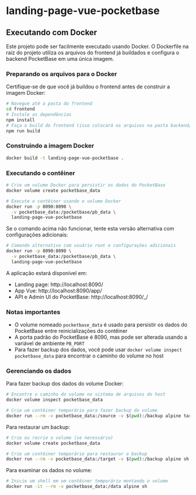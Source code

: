# landing-page-vue-pocketbase

## Executando com Docker

Este projeto pode ser facilmente executado usando Docker. O Dockerfile na raiz do projeto utiliza os arquivos do frontend já buildados e configura o backend PocketBase em uma única imagem.

### Preparando os arquivos para o Docker

Certifique-se de que você já buildou o frontend antes de construir a imagem Docker:

```bash
# Navegue até a pasta do frontend
cd frontend
# Instale as dependências
npm install
# Faça o build do frontend (isso colocará os arquivos na pasta backend/pb_public/app)
npm run build
```

### Construindo a imagem Docker

```bash
docker build -t landing-page-vue-pocketbase .
```

### Executando o contêiner

```bash
# Crie um volume Docker para persistir os dados do PocketBase
docker volume create pocketbase_data

# Execute o contêiner usando o volume Docker
docker run -p 8090:8090 \
  -v pocketbase_data:/pocketbase/pb_data \
  landing-page-vue-pocketbase
```

Se o comando acima não funcionar, tente esta versão alternativa com configurações adicionais:

```bash
# Comando alternativo com usuário root e configurações adicionais
docker run -p 8090:8090 \
  -v pocketbase_data:/pocketbase/pb_data \
  landing-page-vue-pocketbase
```

A aplicação estará disponível em:
- Landing page: http://localhost:8090/
- App Vue: http://localhost:8090/app/
- API e Admin UI do PocketBase: http://localhost:8090/_/

### Notas importantes

- O volume nomeado `pocketbase_data` é usado para persistir os dados do PocketBase entre reinicializações do contêiner
- A porta padrão do PocketBase é 8090, mas pode ser alterada usando a variável de ambiente `PB_PORT`
- Para fazer backup dos dados, você pode usar `docker volume inspect pocketbase_data` para encontrar o caminho do volume no host

### Gerenciando os dados

Para fazer backup dos dados do volume Docker:

```bash
# Encontre o caminho do volume no sistema de arquivos do host
docker volume inspect pocketbase_data

# Crie um contêiner temporário para fazer backup do volume
docker run --rm -v pocketbase_data:/source -v $(pwd):/backup alpine tar -czf /backup/pocketbase_backup.tar.gz -C /source .
```

Para restaurar um backup:

```bash
# Crie ou recrie o volume (se necessário)
docker volume create pocketbase_data

# Crie um contêiner temporário para restaurar o backup
docker run --rm -v pocketbase_data:/target -v $(pwd):/backup alpine sh -c "rm -rf /target/* && tar -xzf /backup/pocketbase_backup.tar.gz -C /target"
```

Para examinar os dados no volume:

```bash
# Inicie um shell em um contêiner temporário montando o volume
docker run -it --rm -v pocketbase_data:/data alpine sh
```
